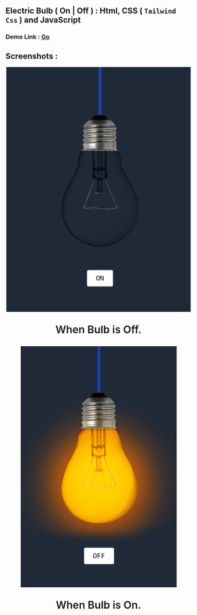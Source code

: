 ## Electric Bulb ( On | Off ) : Html, CSS ( ` Tailwind Css ` ) and JavaScript 

### Demo Link : [Go]("https://sm8uti.github.io/Javascript-Projects/Electric%20Bulb/Light.html")

## Screenshots :

<center>
    <img src="Images/screenshot-off.png">
    <p style="font-size:2em;font-weight:600">When Bulb is Off.</p>
</center>
<center>
    <img src="Images/screenshot-on.png">
    <p style="font-size:2em;font-weight:600">When Bulb is On.</p>
</center>
